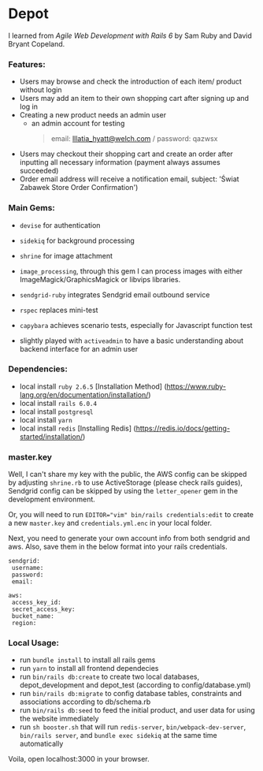 # Depot

I learned from *Agile Web Development with Rails 6* by Sam Ruby and David Bryant Copeland.

### Features:
 - Users may browse and check the introduction of each item/ product without login
 - Users may add an item to their own shopping cart after signing up and log in
 - Creating a new product needs an admin user
    - an admin account for testing
      > email: lllatia_hyatt@welch.com / password: qazwsx
 - Users may checkout their shopping cart and create an order after inputting all necessary information (payment always assumes succeeded)
 - Order email address will receive a notification email, subject: 'Świat Zabawek Store Order Confirmation')

### Main Gems:
 - `devise` for authentication
 - `sidekiq` for background processing
 - `shrine` for image attachment
 - `image_processing`, through this gem I can process images with either ImageMagick/GraphicsMagick or libvips libraries. 
 - `sendgrid-ruby` integrates Sendgrid email outbound service
 - `rspec` replaces mini-test
 - `capybara` achieves scenario tests, especially for Javascript function test

 - slightly played with `activeadmin` to have a basic understanding about backend interface for an admin user


### Dependencies:
 - local install `ruby 2.6.5` [Installation Method] (https://www.ruby-lang.org/en/documentation/installation/)
 - local install `rails 6.0.4`
 - local install `postgresql`
 - local install `yarn`
 - local install `redis` [Installing Redis] (https://redis.io/docs/getting-started/installation/)

### master.key
 Well, I can't share my key with the public, the AWS config can be skipped by adjusting `shrine.rb` to use ActiveStorage (please check rails guides), Sendgrid config can be skipped by using the `letter_opener` gem in the development environment.

 Or, you will need to run `EDITOR="vim" bin/rails credentials:edit` to create a new `master.key` and `credentials.yml.enc` in your local folder.

 Next, you need to generate your own account info from both sendgrid and aws. Also, save them in the below format into your rails credentials.
 ```
 sendgrid:
  username: 
  password: 
  email: 

 aws:
  access_key_id:
  secret_access_key:
  bucket_name: 
  region:
 ```

### Local Usage:
 - run `bundle install` to install all rails gems
 - run `yarn` to install all frontend dependecies
 - run `bin/rails db:create` to create two local databases, depot_development and depot_test (according to config/database.yml) 
 - run `bin/rails db:migrate` to config database tables, constraints and associations according to db/schema.rb
 - run `bin/rails db:seed` to feed the initial product, and user data for using the website immediately
 - run `sh booster.sh` that will run `redis-server`, `bin/webpack-dev-server`, `bin/rails server`, and `bundle exec sidekiq` at the same time automatically
 
 
 Voila, open localhost:3000 in your browser.
